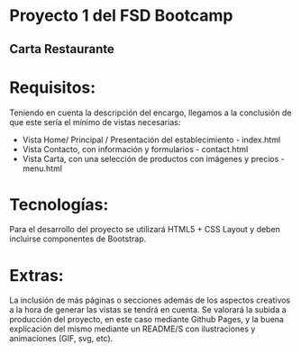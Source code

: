 <h1>Proyecto 1 del FSD Bootcamp</h1>
<h2>Carta Restaurante</h2>

# Requisitos:
Teniendo en cuenta la descripción del encargo, llegamos a la conclusión de
que este sería el mínimo de vistas necesarias:

- Vista Home/ Principal / Presentación del establecimiento - index.html
- Vista Contacto, con información y formularios - contact.html
- Vista Carta, con una selección de productos con imágenes y precios - menu.html

# Tecnologías:
Para el desarrollo del proyecto se utilizará HTML5 + CSS Layout y deben
incluirse componentes de Bootstrap.

# Extras:
La inclusión de más páginas o secciones además de los aspectos creativos a
la hora de generar las vistas se tendrá en cuenta.
Se valorará la subida a producción del proyecto, en este caso mediante
Github Pages, y la buena explicación del mismo mediante un README/S con
ilustraciones y animaciones (GIF, svg, etc).
